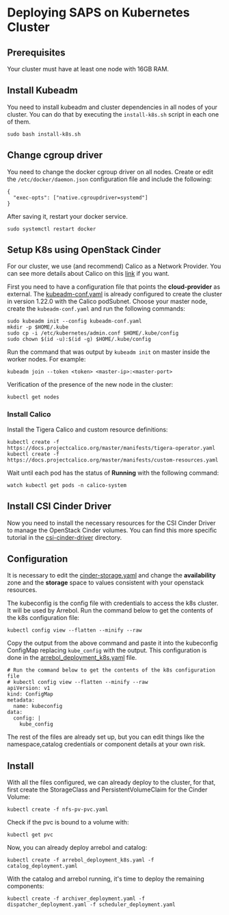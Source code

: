 # Deploying SAPS on Kubernetes Cluster

## Prerequisites

Your cluster must have at least one node with 16GB RAM.

## Install Kubeadm

You need to install kubeadm and cluster dependencies in all nodes of your cluster. You can do that by executing the `install-k8s.sh` script in each one of them.

```
sudo bash install-k8s.sh
```

## Change cgroup driver

You need to change the docker cgroup driver on all nodes. Create or edit the `/etc/docker/daemon.json` configuration file and include the following:

```
{
  "exec-opts": ["native.cgroupdriver=systemd"]
}
```

After saving it, restart your docker service.

```
sudo systemctl restart docker
```

## Setup K8s using OpenStack Cinder

For our cluster, we use (and recommend) Calico as a Network Provider. You can see more details about Calico on this [link](https://docs.projectcalico.org/master/getting-started/kubernetes/quickstart) if you want.

First you need to have a configuration file that points the **cloud-provider** as external. The [kubeadm-conf.yaml](./kubeadm-conf.yaml) is already configured to create the cluster in version 1.22.0 with the Calico podSubnet. Choose your master node, create the `kubeadm-conf.yaml` and run the following commands:

```
sudo kubeadm init --config kubeadm-conf.yaml
mkdir -p $HOME/.kube
sudo cp -i /etc/kubernetes/admin.conf $HOME/.kube/config
sudo chown $(id -u):$(id -g) $HOME/.kube/config
```

Run the command that was output by `kubeadm init` on master inside the worker nodes. For example:
```
kubeadm join --token <token> <master-ip>:<master-port>
```

Verification of the presence of the new node in the cluster:
```
kubectl get nodes
```

### Install Calico

Install the Tigera Calico and custom resource definitions:
```
kubectl create -f https://docs.projectcalico.org/master/manifests/tigera-operator.yaml
kubectl create -f https://docs.projectcalico.org/master/manifests/custom-resources.yaml
```

Wait until each pod has the status of **Running** with the following command:
```
watch kubectl get pods -n calico-system
```

## Install CSI Cinder Driver

Now you need to install the necessary resources for the CSI Cinder Driver to manage the OpenStack Cinder volumes. You can find this more specific tutorial in the [csi-cinder-driver](./csi-cinder-driver) directory.


## Configuration

It is necessary to edit the [cinder-storage.yaml](./cinder-storage.yaml) and change the **availability** zone and the **storage** space to values ​​consistent with your openstack resources.

The kubeconfig is the config file with credentials to access the k8s cluster. It will be used by Arrebol. Run the command below to get the contents of the k8s configuration file:

```
kubectl config view --flatten --minify --raw
```

Copy the output from the above command and paste it into the kubeconfig ConfigMap replacing `kube_config` with the output. This configuration is done in the [arrebol_deployment_k8s.yaml](./arrebol_deployment_k8s.yaml) file.

```
# Run the command below to get the contents of the k8s configuration file
# kubectl config view --flatten --minify --raw
apiVersion: v1
kind: ConfigMap
metadata:
  name: kubeconfig
data:
  config: |
    kube_config
```

The rest of the files are already set up, but you can edit things like the namespace,catalog credentials or component details at your own risk.

## Install

With all the files configured, we can already deploy to the cluster, for that, first create the StorageClass and PersistentVolumeClaim for the Cinder Volume:

```
kubectl create -f nfs-pv-pvc.yaml
```

Check if the pvc is bound to a volume with:
```
kubectl get pvc
```

Now, you can already deploy arrebol and catalog:

```
kubectl create -f arrebol_deployment_k8s.yaml -f catalog_deployment.yaml
```

With the catalog and arrebol running, it's time to deploy the remaining components:

```
kubectl create -f archiver_deployment.yaml -f dispatcher_deployment.yaml -f scheduler_deployment.yaml
```
